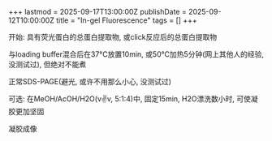 +++
lastmod = 2025-09-17T13:00:00Z
publishDate = 2025-09-12T10:00:00Z
title = "In-gel Fluorescence"
tags = []
+++

开始: 具有荧光蛋白的总蛋白提取物, 或click反应后的总蛋白提取物  

与loading buffer混合后在37°C放置10min, 或50°C加热5分钟(网上其他人的经验, 没测试过), 但绝对不能煮  

正常SDS-PAGE(避光, 或许不用那么小心, 没测试过)  

可选: 在MeOH/AcOH/H2O(v:v:v, 5:1:4)中, 固定15min, H2O漂洗数小时, 可使凝胶更加坚固  

凝胶成像
